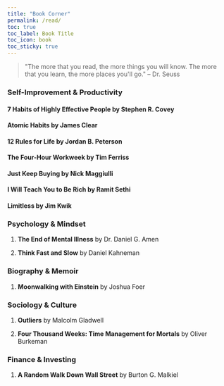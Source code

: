 ```yaml
---
title: "Book Corner"
permalink: /read/
toc: true
toc_label: Book Title
toc_icon: book
toc_sticky: true
---
```

> "The more that you read, the more things you will know. The more that you learn, the more places you'll go." – Dr. Seuss
> 
### **Self-Improvement & Productivity**
#### **7 Habits of Highly Effective People** by Stephen R. Covey
   
#### **Atomic Habits** by James Clear
  
#### **12 Rules for Life** by Jordan B. Peterson
   
#### **The Four-Hour Workweek** by Tim Ferriss
   
#### **Just Keep Buying** by Nick Maggiulli
  
#### **I Will Teach You to Be Rich** by Ramit Sethi
  
#### **Limitless** by Jim Kwik
  

### **Psychology & Mindset**
1. **The End of Mental Illness** by Dr. Daniel G. Amen
   
2. **Think Fast and Slow** by Daniel Kahneman
   

### **Biography & Memoir**
1. **Moonwalking with Einstein** by Joshua Foer
   
### **Sociology & Culture**
1. **Outliers** by Malcolm Gladwell
   
2. **Four Thousand Weeks: Time Management for Mortals** by Oliver Burkeman
  

### **Finance & Investing**
1. **A Random Walk Down Wall Street** by Burton G. Malkiel
   


